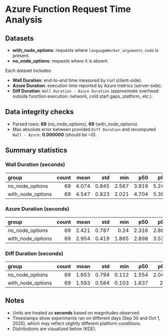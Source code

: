 # Azure Function Request Time Analysis

## Datasets

- **with_node_options**: requests where `languageWorker_arguments_node` is present.
- **no_node_options**: requests where it is absent.

Each dataset includes:
- **Wall Duration**: end-to-end time measured by curl (client-side).
- **Azure Duration**: execution time reported by Azure metrics (server-side).
- **Diff Duration**: `Wall Duration - Azure Duration` (approximate overhead outside function execution: network, cold start gaps, platform, etc.).

## Data integrity checks

- Parsed rows: **69** (no_node_options), **69** (with_node_options).
- Max absolute error between provided `Diff Duration` and recomputed `Wall - Azure`: **0.000000** (should be ~0).

## Summary statistics

### Wall Duration (seconds)

| group             |   count |   mean |   std |   min |   p50 |   p95 |   p99 |   max |
|:------------------|--------:|-------:|------:|------:|------:|------:|------:|------:|
| no_node_options   |      69 |  4.074 | 0.845 | 2.567 | 3.919 | 5.246 | 7.49  | 8.539 |
| with_node_options |      69 |  4.547 | 0.823 | 2.021 | 4.704 | 5.399 | 6.197 | 6.353 |

### Azure Duration (seconds)

| group             |   count |   mean |   std |   min |   p50 |   p95 |   p99 |   max |
|:------------------|--------:|-------:|------:|------:|------:|------:|------:|------:|
| no_node_options   |      69 |  2.421 | 0.787 | 0.24  | 2.316 | 2.862 | 6.265 | 7.027 |
| with_node_options |      69 |  2.954 | 0.419 | 1.865 | 2.898 | 3.531 | 3.921 | 4.41  |

### Diff Duration (seconds)

| group             |   count |   mean |   std |   min |   p50 |   p95 |   p99 |   max |
|:------------------|--------:|-------:|------:|------:|------:|------:|------:|------:|
| no_node_options   |      69 |  1.653 | 0.794 | 0.112 | 1.554 | 2.049 | 4.415 | 6.757 |
| with_node_options |      69 |  1.593 | 0.584 | 0.103 | 1.637 | 2.1   | 2.746 | 3.573 |


## Notes
- Units are treated as **seconds** based on magnitudes observed.
- Timestamps show experiments ran on different days (Sep 30 and Oct 1, 2025), which may reflect slightly different platform conditions.
- Distributions are visualized below (KDE).
